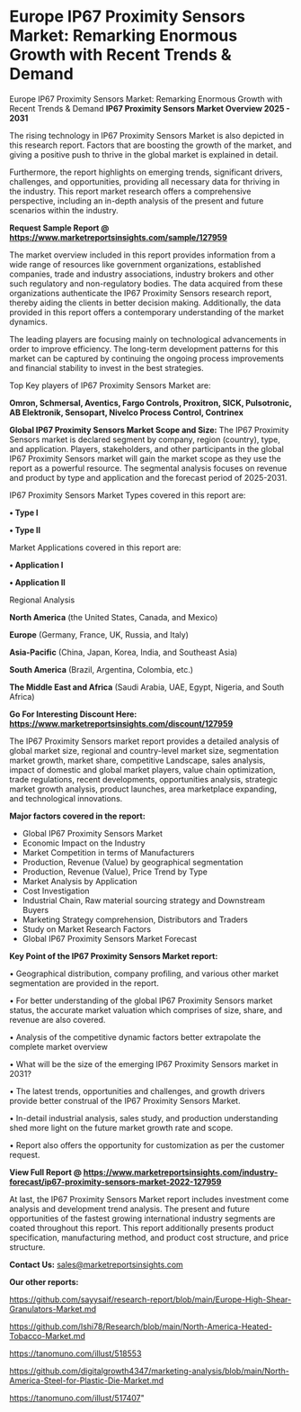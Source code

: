 # Europe IP67 Proximity Sensors Market: Remarking Enormous Growth with Recent Trends & Demand
Europe IP67 Proximity Sensors Market: Remarking Enormous Growth with Recent Trends & Demand
<Strong> IP67 Proximity Sensors Market Overview 2025 - 2031</strong>

The rising technology in IP67 Proximity Sensors Market is also depicted in this research report. Factors that are boosting the growth of the market, and giving a positive push to thrive in the global market is explained in detail.

Furthermore, the report highlights on emerging trends, significant drivers, challenges, and opportunities, providing all necessary data for thriving in the industry. This report market research offers a comprehensive perspective, including an in-depth analysis of the present and future scenarios within the industry.

<strong>Request Sample Report @ <a href=https://www.marketreportsinsights.com/sample/127959>https://www.marketreportsinsights.com/sample/127959</a></strong>

The market overview included in this report provides information from a wide range of resources like government organizations, established companies, trade and industry associations, industry brokers and other such regulatory and non-regulatory bodies. The data acquired from these organizations authenticate the IP67 Proximity Sensors research report, thereby aiding the clients in better decision making. Additionally, the data provided in this report offers a contemporary understanding of the market dynamics.

The leading players are focusing mainly on technological advancements in order to improve efficiency. The long-term development patterns for this market can be captured by continuing the ongoing process improvements and financial stability to invest in the best strategies.

Top Key players of IP67 Proximity Sensors Market are:

<strong>Omron, Schmersal, Aventics, Fargo Controls, Proxitron, SICK, Pulsotronic, AB Elektronik, Sensopart, Nivelco Process Control, Contrinex</strong>

<strong><b>Global IP67 Proximity Sensors Market Scope and Size:</b></strong>
The IP67 Proximity Sensors market is declared segment by company, region (country), type, and application. Players, stakeholders, and other participants in the global IP67 Proximity Sensors market will gain the market scope as they use the report as a powerful resource. The segmental analysis focuses on revenue and product by type and application and the forecast period of 2025-2031.

IP67 Proximity Sensors Market Types covered in this report are:

<strong>• Type I

• Type II</strong>

Market Applications covered in this report are:

<strong>• Application I

• Application II</strong> 

Regional Analysis

<strong>North America</strong> (the United States, Canada, and Mexico)

<strong>Europe</strong> (Germany, France, UK, Russia, and Italy)

<strong>Asia-Pacific</strong> (China, Japan, Korea, India, and Southeast Asia)

<strong>South America</strong> (Brazil, Argentina, Colombia, etc.)

<strong>The Middle East and Africa</strong> (Saudi Arabia, UAE, Egypt, Nigeria, and South Africa)

<strong>Go For Interesting Discount Here: <a href=https://www.marketreportsinsights.com/discount/127959>https://www.marketreportsinsights.com/discount/127959</a></strong>

The IP67 Proximity Sensors market report provides a detailed analysis of global market size, regional and country-level market size, segmentation market growth, market share, competitive Landscape, sales analysis, impact of domestic and global market players, value chain optimization, trade regulations, recent developments, opportunities analysis, strategic market growth analysis, product launches, area marketplace expanding, and technological innovations.

<strong><b>Major factors covered in the report:</b></strong>
<ul>
  <li>Global IP67 Proximity Sensors Market </li>
  <li>Economic Impact on the Industry</li>
  <li>Market Competition in terms of Manufacturers</li>
  <li>Production, Revenue (Value) by geographical segmentation</li>
  <li>Production, Revenue (Value), Price Trend by Type</li>
  <li>Market Analysis by Application</li>
  <li>Cost Investigation</li>
  <li>Industrial Chain, Raw material sourcing strategy and Downstream Buyers</li>
  <li>Marketing Strategy comprehension, Distributors and Traders</li>
  <li>Study on Market Research Factors</li>
  <li>Global IP67 Proximity Sensors Market Forecast</li>
</ul>

<strong><b>Key Point of the IP67 Proximity Sensors Market report:</b></strong>

• Geographical distribution, company profiling, and various other market segmentation are provided in the report.

• For better understanding of the global IP67 Proximity Sensors market status, the accurate market valuation which comprises of size, share, and revenue are also covered.

• Analysis of the competitive dynamic factors better extrapolate the complete market overview

• What will be the size of the emerging IP67 Proximity Sensors market in 2031?

• The latest trends, opportunities and challenges, and growth drivers provide better construal of the IP67 Proximity Sensors Market.

• In-detail industrial analysis, sales study, and production understanding shed more light on the future market growth rate and scope.

• Report also offers the opportunity for customization as per the customer request.

<strong><b>View Full Report @ <a href=https://www.marketreportsinsights.com/industry-forecast/ip67-proximity-sensors-market-2022-127959>https://www.marketreportsinsights.com/industry-forecast/ip67-proximity-sensors-market-2022-127959</a></b></strong>


At last, the IP67 Proximity Sensors Market report includes investment come analysis and development trend analysis. The present and future opportunities of the fastest growing international industry segments are coated throughout this report. This report additionally presents product specification, manufacturing method, and product cost structure, and price structure.

<strong>Contact Us:</strong>
sales@marketreportsinsights.com

<strong>Our other reports:</strong>

<a href=https://github.com/sayysaif/research-report/blob/main/Europe-High-Shear-Granulators-Market.md>https://github.com/sayysaif/research-report/blob/main/Europe-High-Shear-Granulators-Market.md</a>

<a href=https://github.com/Ishi78/Research/blob/main/North-America-Heated-Tobacco-Market.md>https://github.com/Ishi78/Research/blob/main/North-America-Heated-Tobacco-Market.md</a>

<a href=https://tanomuno.com/illust/518553>https://tanomuno.com/illust/518553</a>

<a href=https://github.com/digitalgrowth4347/marketing-analysis/blob/main/North-America-Steel-for-Plastic-Die-Market.md>https://github.com/digitalgrowth4347/marketing-analysis/blob/main/North-America-Steel-for-Plastic-Die-Market.md</a>

<a href=https://tanomuno.com/illust/517407>https://tanomuno.com/illust/517407</a>"
